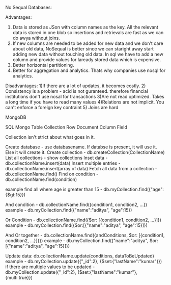 No Sequal Databases:

Advantages:
1) Data is stored as JSon with column names as the key. All the relevant data is stored in one blob so insertions and retrievals are fast as we can do awya without joins. 
2) If new columns are needed to be added for new data and we don't care about old data, NoSequal is better since we can staright away start adding new data without touching old data. In sql we have to add a new column and provide values for laready stored data which is expensive. 
3) Better horizontal partitioning. 
4) Better for aggregation and analytics. Thats why companies use nosql for analytics.

Disadvantages:
1)If there are a lot of updates, it becomes costly.
2) Consistency is a problem - acid is not guranteed. therefore financial institutions don't use nosal  for transactions
3)Are not read optimized. Takes a long time if you have to read many values
4)Relations are not implicit. You can't enforce a foreign key contraint
5) Joins are hard 





MongoDB

SQL              Mongo
Table            Collection
Row              Document
Column           Field

Collection isn't strict about what goes in it.

Create database - use databasename. If databse is present, it will use it. Else it will create it.
Create collection - db.createCollection(CollectionName)
List all collections - show collections 
Inset data - db.collectionName.insert(data)
Insert multiple entries - db.collectionName.insert(array of data)
Fetch all data from a collection - db.collectionName.find()
Find on condition - db.collectionName.find(condition)

example find all where age is greater than 15 - db.myCollection.find({"age":{$gt:15}}) 


And condition - db.collectionName.find({condition1, condition2, ...}) example - db.myCollection.find({"name":"aditya", "age":15})

Or Condition - db.collectionName.find({$or: [{condition1, condition2, ...}]}) example - db.myCollection.find({$or:[{"name":"aditya", "age":15}]})

And Or together - db.collectionName.find({andConditions, $or: [{condition1, condition2, ...}]}}) example - db.myCollection.find({"name":"aditya", $or:[{"name":"aditya", "age":15}]})


Update data:
db.collectionName.update(conditions, dataToBeUpdated) example - db.myCollection.update({"_id":2}, {$set:{"lastName":"kumar"}})
if there are multiple values to be updated - db.myCollection.update({"_id":2}, {$set:{"lastName":"kumar"}, {multi:true}})


